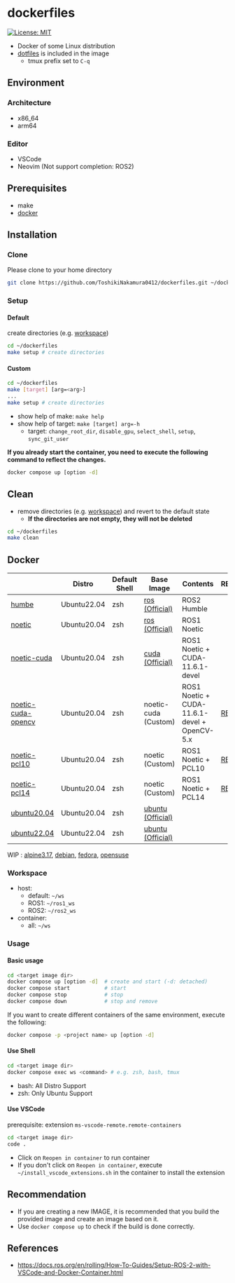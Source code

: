 # dockerfiles

[![License: MIT](https://img.shields.io/badge/License-MIT-yellow.svg)](https://opensource.org/licenses/MIT)

- Docker of some Linux distribution
- [dotfiles](https://github.com/ToshikiNakamura0412/dotfiles.git) is included in the image
  - tmux prefix set to `C-q`

## Environment
### Architecture
- x86_64
- arm64

### Editor
- VSCode
- Neovim (Not support completion: ROS2)

## Prerequisites
- make
- [docker](https://docs.docker.com/engine/install/ubuntu/#installation-methods)

## Installation
### Clone
Please clone to your home directory
```bash
git clone https://github.com/ToshikiNakamura0412/dockerfiles.git ~/dockerfiles
```

### Setup
#### Default
create directories (e.g. [workspace](#workspace))
```bash
cd ~/dockerfiles
make setup # create directories
```
#### Custom
```bash
cd ~/dockerfiles
make [target] [arg=<arg>]
...
make setup # create directories
```
- show help of make: `make help`
- show help of target: `make [target] arg=-h`
  - target: `change_root_dir`, `disable_gpu`, `select_shell`, `setup`, `sync_git_user`

**If you already start the container, you need to execute the following command to reflect the changes.**
```bash
docker compose up [option -d]
```

## Clean
- remove directories (e.g. [workspace](#workspace)) and revert to the default state
  - **If the directories are not empty, they will not be deleted**
```bash
cd ~/dockerfiles
make clean
```

## Docker
|   | Distro | Default Shell | Base Image | Contents | README |
|---|---|---|---|---|---|
| [humbe](humble) | Ubuntu22.04 | zsh | [ros (Official)](https://hub.docker.com/_/ros) | ROS2 Humble |  |
| [noetic](noetic) | Ubuntu20.04 | zsh | [ros (Official)](https://hub.docker.com/_/ros) | ROS1 Noetic |  |
| [noetic-cuda](noetic-cuda) | Ubuntu20.04 | zsh | [cuda (Official)](https://hub.docker.com/r/nvidia/cuda) | ROS1 Noetic + CUDA-11.6.1-devel |  |
| [noetic-cuda-opencv](noetic-cuda-opencv) | Ubuntu20.04 | zsh | noetic-cuda (Custom) | ROS1 Noetic + CUDA-11.6.1-devel + OpenCV-5.x | [README](noetic-cuda-opencv/README.md) |
| [noetic-pcl10](noetic-pcl10) | Ubuntu20.04 | zsh | noetic (Custom) | ROS1 Noetic + PCL10 | [README](noetic-pcl10/README.md) |
| [noetic-pcl14](noetic-pcl14) | Ubuntu20.04 | zsh | noetic (Custom) | ROS1 Noetic + PCL14 | [README](noetic-pcl14/README.md) |
| [ubuntu20.04](ubuntu20.04) | Ubuntu20.04 | zsh | [ubuntu (Official)](https://hub.docker.com/_/ubuntu) |  |  |
| [ubuntu22.04](ubuntu22.04) | Ubuntu22.04 | zsh | [ubuntu (Official)](https://hub.docker.com/_/ubuntu) |  |  |

WIP : [alpine3.17](alpine3.17), [debian](debian), [fedora](fedora), [opensuse](opensuse)

### Workspace
- host:
  - default: `~/ws`
  - ROS1: `~/ros1_ws`
  - ROS2: `~/ros2_ws`
- container:
  - all: `~/ws`

### Usage
#### Basic usage
```bash
cd <target image dir>
docker compose up [option -d]  # create and start (-d: detached)
docker compose start           # start
docker compose stop            # stop
docker compose down            # stop and remove
```

If you want to create different containers of the same environment, execute the following:
```bash
docker compose -p <project name> up [option -d]
```

#### Use Shell
```bash
cd <target image dir>
docker compose exec ws <command> # e.g. zsh, bash, tmux
```
- bash: All Distro Support
- zsh: Only Ubuntu Support

#### Use VSCode
prerequisite: extension `ms-vscode-remote.remote-containers`
```bash
cd <target image dir>
code .
```
- Click on `Reopen in container` to run container
- If you don't click on `Reopen in container`, execute `~/install_vscode_extensions.sh` in the container to install the extension

## Recommendation
- If you are creating a new IMAGE, it is recommended that you build the provided image and create an image based on it.
- Use `docker compose up` to check if the build is done correctly.

## References
- https://docs.ros.org/en/rolling/How-To-Guides/Setup-ROS-2-with-VSCode-and-Docker-Container.html
